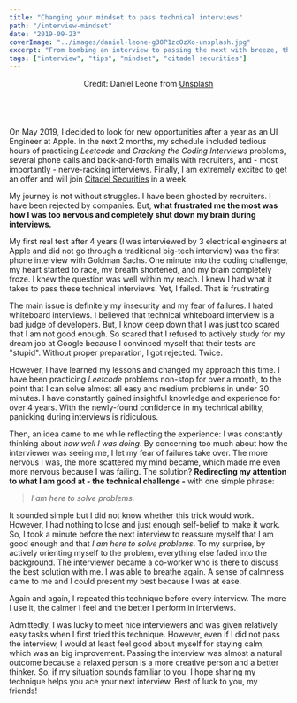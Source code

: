 ```yaml
---
title: "Changing your mindset to pass technical interviews"
path: "/interview-mindset"
date: "2019-09-23"
coverImage: "../images/daniel-leone-g30P1zcOzXo-unsplash.jpg"
excerpt: "From bombing an interview to passing the next with breeze, the success secret is changing my mindset."
tags: ["interview", "tips", "mindset", "citadel securities"]
---
```


<center style="margin-bottom: 70px;">
Credit: Daniel Leone from <a href="https://unsplash.com/photos/g30P1zcOzXo">Unsplash</a>
</center>

On May 2019, I decided to look for new opportunities after a year as an UI Engineer at Apple. In the next 2 months, my schedule included tedious hours of practicing *Leetcode* and *Cracking the Coding Interviews* problems, several phone calls and back-and-forth emails with recruiters, and - most importantly - nerve-racking interviews. Finally, I am extremely excited to get an offer and will join [Citadel Securities](https://www.citadelsecurities.com/) in a week.

My journey is not without struggles. I have been ghosted by recruiters. I have been rejected by companies. But, **what frustrated me the most was how I was too nervous and completely shut down my brain during interviews.**

My first real test after 4 years (I was interviewed by 3 electrical engineers at Apple and did not go through a traditional big-tech interview) was the first phone interview with Goldman Sachs. One minute into the coding challenge, my heart started to race, my breath shortened, and my brain completely froze. I knew the question was well within my reach. I knew I had what it takes to pass these technical interviews. Yet, I failed. That is frustrating.

The main issue is definitely my insecurity and my fear of failures. I hated whiteboard interviews. I believed that technical whiteboard interview is a bad judge of developers. But, I know deep down that I was just too scared that I am not good enough. So scared that I refused to actively study for my dream job at Google because I convinced myself that their tests are "stupid". Without proper preparation, I got rejected. Twice.

However, I have learned my lessons and changed my approach this time. I have been practicing *Leetcode* problems non-stop for over a month, to the point that I can solve almost all easy and medium problems in under 30 minutes. I have constantly gained insightful knowledge and experience for over 4 years. With the newly-found confidence in my technical ability, panicking during interviews is ridiculous.

Then, an idea came to me while reflecting the experience: I was constantly thinking about *how well I was doing*. By concerning too much about how the interviewer was seeing me, I let my fear of failures take over. The more nervous I was, the more scattered my mind became, which made me even more nervous because I was failing. The solution? **Redirecting my attention to what I am good at - the technical challenge -** with one simple phrase:

> *I am here to solve problems.*

It sounded simple but I did not know whether this trick would work. However, I had nothing to lose and just enough self-belief to make it work. So, I took a minute before the next interview to reassure myself that I am good enough and that *I am here to solve problems*. To my surprise, by actively orienting myself to the problem, everything else faded into the background. The interviewer became a co-worker who is there to discuss the best solution with me. I was able to breathe again. A sense of calmness came to me and I could present my best because I was at ease.

Again and again, I repeated this technique before every interview. The more I use it, the calmer I feel and the better I perform in interviews.

Admittedly, I was lucky to meet nice interviewers and was given relatively easy tasks when I first tried this technique. However, even if I did not pass the interview, I would at least feel good about myself for staying calm, which was an big improvement. Passing the interview was almost a natural outcome because a relaxed person is a more creative person and a better thinker. So, if my situation sounds familiar to you, I hope sharing my technique helps you ace your next interview. Best of luck to you, my friends!
